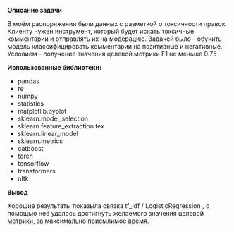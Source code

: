  **Описание задачи**
 
В моём распоряжении были данных с разметкой о токсичности правок.
Клиенту нужен инструмент, который будет искать токсичные комментарии и отправлять их на модерацию.
Задачей было - обучить модель классифицировать комментарии на позитивные и негативные.
Условием - получение значения целевой метрики F1 не меньше 0.75

 
 **Использованные библиотеки:**
  - pandas
  - re
  - numpy
  - statistics
  - matplotlib.pyplot 
  - sklearn.model_selection
  - sklearn.feature_extraction.tex
  - sklearn.linear_model
  - sklearn.metrics
  - catboost
  - torch
  - tensorflow
  - transformers
  - nltk

 **Вывод**
 
 Хорошие результаты показыла связка tf_idf / LogisticRegression , с помощью неё удалось достигнуть желаемого значения целевой метрики, за максимально приемлимое время. 
